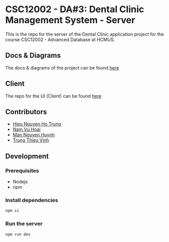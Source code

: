 # CSC12002 - DA#3: Dental Clinic Management System - Server

This is the repo for the server of the Dental Clinic application project for the course CSC12002 - Advanced Database at HCMUS.

## Docs & Diagrams

The docs & diagrams of the project can be found [here](https://github.com/nhthieu/dental-clinic-docs)

## Client

The repo for the UI (Client) can be found [here](https://github.com/nhthieu/dental-clinic-client)

## Contributors

- [Hieu Nguyen Ho Trung](https://github.com/nhthieu)
- [Nam Vu Hoai](https://github.com/namhoai1109)
- [Man Nguyen Huynh](https://github.com/nhman2002)
- [Trung Thieu Vinh](https://github.com/tvtrungg)

## Development

### Prerequisites

- Nodejs
- npm

### Install dependencies

```bash
npm ci
```

### Run the server

```bash
npm run dev
```
